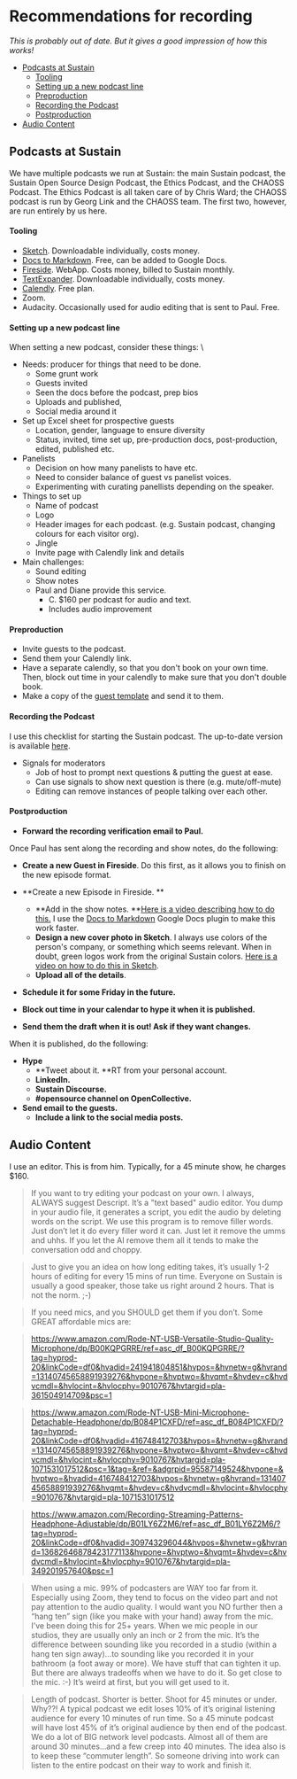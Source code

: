# Recommendations for recording

_This is probably out of date. But it gives a good impression of how this works!_

- [Podcasts at Sustain](#podcasts-at-sustain)
  - [Tooling](#tooling)
  - [Setting up a new podcast line](#setting-up-a-new-podcast-line)
  - [Preproduction](#preproduction)
  - [Recording the Podcast](#recording-the-podcast)
  - [Postproduction](#postproduction)
- [Audio Content](#audio-content)

## Podcasts at Sustain

We have multiple podcasts we run at Sustain: the main Sustain podcast, the Sustain Open Source Design Podcast, the Ethics Podcast, and the CHAOSS Podcast. The Ethics Podcast is all taken care of by Chris Ward; the CHAOSS podcast is run by Georg Link and the CHAOSS team. The first two, however, are run entirely by us here.


#### Tooling

* [Sketch](https://www.sketch.com/). Downloadable individually, costs money.
* [Docs to Markdown](https://workspace.google.com/marketplace/app/docs_to_markdown/700168918607). Free, can be added to Google Docs.
* [Fireside](https://app.fireside.fm/podcasts/sustain). WebApp. Costs money, billed to Sustain monthly.
* [TextExpander](https://textexpander.com/). Downloadable individually, costs money.
* [Calendly](https://calendly.com/). Free plan.
* Zoom.
* Audacity. Occasionally used for audio editing that is sent to Paul. Free.


#### Setting up a new podcast line

When setting a new podcast, consider these things: \

* Needs: producer for things that need to be done.
    * Some grunt work
    * Guests invited
    * Seen the docs before the podcast, prep bios
    * Uploads and published, 
    * Social media around it
* Set up Excel sheet for prospective guests
    * Location, gender, language to ensure diversity
    * Status, invited, time set up, pre-production docs, post-production, edited, published etc. 
* Panelists
    * Decision on how many panelists to have etc.
    * Need to consider balance of guest vs panelist voices.
    * Experimenting with curating panellists depending on the speaker.
* Things to set up
    * Name of podcast
    * Logo
    * Header images for each podcast. (e.g. Sustain podcast, changing colours for each visitor org). 
    * Jingle
    * Invite page with Calendly link and details
* Main challenges:
    * Sound editing
    * Show notes
    * Paul and Diane provide this service. 
        * C. $160 per podcast for audio and text. 
        * Includes audio improvement


#### Preproduction


* Invite guests to the podcast.
* Send them your Calendly link.
* Have a separate calendly, so that you don't book on your own time. Then, block out time in your calendly to make sure that you don't double book.
* Make a copy of the [guest template](https://docs.google.com/document/d/1yglmBK6hf4Nu2yhb8Anqveix6LimCC9blV9IYNO0OPo/edit?usp=sharing) and send it to them.


#### Recording the Podcast

I use this checklist for starting the Sustain podcast. The up-to-date version is available [here](https://github.com/RichardLitt/knowledge/blob/master/processes/introducing-the-sustain-podcast.md).


* Signals for moderators
  * Job of host to prompt next questions & putting the guest at ease.
  * Can use signals to show next question is there (e.g. mute/off-mute)
  * Editing can remove instances of people talking over each other.

#### Postproduction



* **Forward the recording verification email to Paul.**

Once Paul has sent along the recording and show notes, do the following:

* **Create a new Guest in Fireside**. Do this first, as it allows you to finish on the new episode format.
* **Create a new Episode in Fireside. **
    * **Add in the show notes. **[Here is a video describing how to do this.](https://share.getcloudapp.com/qGuErXeB) I use the [Docs to Markdown](https://workspace.google.com/marketplace/app/docs_to_markdown/700168918607) Google Docs plugin to make this work faster.
    * **Design a new cover photo in Sketch**. I always use colors of the person's company, or something which seems relevant. When in doubt, green logos work from the original Sustain colors. [Here is a video on how to do this in Sketch](https://share.getcloudapp.com/4gu2Z2r1).
    * **Upload all of the details**. 
* **Schedule it for some Friday in the future.**
* **Block out time in your calendar to hype it when it is published.**

* **Send them the draft when it is out! Ask if they want changes.**

When it is published, do the following:

* **Hype**
    * **Tweet about it. **RT from your personal account.
    * **LinkedIn.**
    * **Sustain Discourse.**
    * **#opensource channel on OpenCollective.**
* **Send email to the guests.**
    * **Include a link to the social media posts.**


## Audio Content

I use an editor. This is from him. Typically, for a 45 minute show, he charges $160.

> If you want to try editing your podcast on your own. I always, ALWAYS suggest Descript. It’s a "text based" audio editor. You dump in your audio file, it generates a script, you edit the audio by deleting words on the script. We use this program is to remove filler words. Just don’t let it do every filler word it can. Just let it remove the umms and uhhs. If you let the AI remove them all it tends to make the conversation odd and choppy. 

> Just to give you an idea on how long editing takes, it’s usually 1-2 hours of editing for every 15 mins of run time. Everyone on Sustain is usually a good speaker, those take us right around 2 hours. That is not the norm. ;-) 

>If you need mics, and you SHOULD get them if you don’t. Some GREAT affordable mics are:

> https://www.amazon.com/Rode-NT-USB-Versatile-Studio-Quality-Microphone/dp/B00KQPGRRE/ref=asc_df_B00KQPGRRE/?tag=hyprod-20&linkCode=df0&hvadid=241941804851&hvpos=&hvnetw=g&hvrand=13140745658891939276&hvpone=&hvptwo=&hvqmt=&hvdev=c&hvdvcmdl=&hvlocint=&hvlocphy=9010767&hvtargid=pla-361504914709&psc=1

> https://www.amazon.com/Rode-NT-USB-Mini-Microphone-Detachable-Headphone/dp/B084P1CXFD/ref=asc_df_B084P1CXFD/?tag=hyprod-20&linkCode=df0&hvadid=416748412703&hvpos=&hvnetw=g&hvrand=13140745658891939276&hvpone=&hvptwo=&hvqmt=&hvdev=c&hvdvcmdl=&hvlocint=&hvlocphy=9010767&hvtargid=pla-1071531017512&psc=1&tag=&ref=&adgrpid=95587149524&hvpone=&hvptwo=&hvadid=416748412703&hvpos=&hvnetw=g&hvrand=13140745658891939276&hvqmt=&hvdev=c&hvdvcmdl=&hvlocint=&hvlocphy=9010767&hvtargid=pla-1071531017512

> https://www.amazon.com/Recording-Streaming-Patterns-Headphone-Adjustable/dp/B01LY6Z2M6/ref=asc_df_B01LY6Z2M6/?tag=hyprod-20&linkCode=df0&hvadid=309743296044&hvpos=&hvnetw=g&hvrand=13682646878423177113&hvpone=&hvptwo=&hvqmt=&hvdev=c&hvdvcmdl=&hvlocint=&hvlocphy=9010767&hvtargid=pla-349201957640&psc=1

> When using a mic. 99% of podcasters are WAY too far from it. Especially using Zoom, they tend to focus on the video part and not pay attention to the audio quality. I would want you NO further then a “hang ten” sign (like you make with your hand) away from the mic. I’ve been doing this for 25+ years. When we mic people in our studios, they are usually only an inch or 2 from the mic. It’s the difference between sounding like you recorded in a studio (within a hang ten sign away)…to sounding like you recorded it in your bathroom (a foot away or more). We have stuff that can tighten it up. But there are always tradeoffs when we have to do it. So get close to the mic. :-) It’s weird at first, but you will get used to it.

> Length of podcast. Shorter is better. Shoot for 45 minutes or under. Why??! A typical podcast we edit loses 10% of it’s original listening audience for every 10 minutes of run time. So a 45 minute podcast will have lost 45% of it’s original audience by then end of the podcast. We do a lot of BIG network level podcasts. Almost all of them are around 30 minutes…and a few creep into 40 minutes. The idea also is to keep these “commuter length”. So someone driving into work can listen to the entire podcast on their way to work and finish it. 
